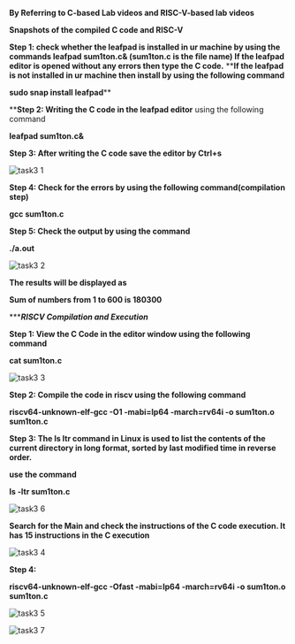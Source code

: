 **By Referring to C-based Lab videos and RISC-V-based lab videos**

**Snapshots of the compiled C code and RISC-V**

**Step 1: check whether the leafpad is installed in ur machine by using the commands
leafpad sum1ton.c& (sum1ton.c is the file name)
If the leafpad editor is opened without any errors then type the C code.**
****If the leafpad is not installed in ur machine then install by using the following command**

**sudo snap install leafpad****


****Step 2: Writing the C code in the leafpad editor** using the following command

**leafpad sum1ton.c&**



**Step 3: After writing the C code save the editor by Ctrl+s**

![task3 1](https://github.com/rajath55555/rajathkumar/assets/119932039/59046b31-35d6-4afe-9a91-c101beea5967)



**Step 4: Check for the errors by using the following command(compilation step)**

**gcc sum1ton.c**

**Step 5: Check the output by using the command**

**./a.out**

![task3 2](https://github.com/rajath55555/rajathkumar/assets/119932039/4d5e8199-d14b-4229-8e6f-e9a62bc16bae)


**The results will be displayed as** 

**Sum of numbers from 1 to 600 is 180300**


********************************************************RISCV Compilation and Execution*****************************************************

**Step 1: View the C Code in the editor window using the following command**

**cat sum1ton.c**

![task3 3](https://github.com/rajath55555/rajathkumar/assets/119932039/a0c4836d-9aeb-4d62-bd2b-bfb27da66989)

**Step 2: Compile the code in riscv using the following command**

**riscv64-unknown-elf-gcc -O1 -mabi=lp64 -march=rv64i -o sum1ton.o sum1ton.c**

**Step 3: The ls ltr command in Linux is used to list the contents of the current directory in long format, sorted by last modified time in reverse order.**

**use the command**

**ls -ltr sum1ton.c**

![task3 6](https://github.com/rajath55555/rajathkumar/assets/119932039/c305f575-8dfa-42f8-af37-f51b00db55c5)

**Search for the Main and check the instructions of the C code execution. It has 15 instructions in the C execution**



![task3 4](https://github.com/rajath55555/rajathkumar/assets/119932039/aff12231-df66-44ce-b53a-2a5df2f605bd)


**Step 4:**

**riscv64-unknown-elf-gcc -Ofast -mabi=lp64 -march=rv64i -o sum1ton.o sum1ton.c**


![task3 5](https://github.com/rajath55555/rajathkumar/assets/119932039/4eb0809e-3f07-4aec-98db-c95dd6d735c6)


![task3 7](https://github.com/rajath55555/rajathkumar/assets/119932039/eeb005ed-b4b7-43a1-a804-0f6917c1ecbb)


